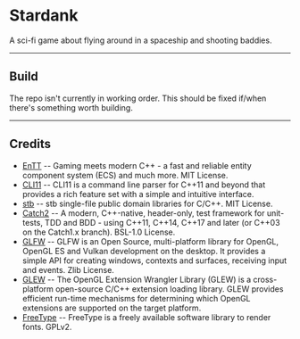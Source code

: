 # Stardank
A sci-fi game about flying around in a spaceship and shooting baddies.

---

## Build
The repo isn't currently in working order. This should be fixed if/when there's something worth building.

---

## Credits
- [EnTT](https://github.com/skypjack/entt) -- Gaming meets modern C++ - a fast and reliable entity component system (ECS) and much more. MIT License.
- [CLI11](https://github.com/CLIUtils/CLI11) -- CLI11 is a command line parser for C++11 and beyond that provides a rich feature set with a simple and intuitive interface.
- [stb](https://github.com/nothings/stb) -- stb single-file public domain libraries for C/C++. MIT License.
- [Catch2](https://github.com/catchorg/Catch2) -- A modern, C++-native, header-only, test framework for unit-tests, TDD and BDD - using C++11, C++14, C++17 and later (or C++03 on the Catch1.x branch). BSL-1.0 License.
- [GLFW](https://github.com/glfw/glfw) -- GLFW is an Open Source, multi-platform library for OpenGL, OpenGL ES and Vulkan development on the desktop. It provides a simple API for creating windows, contexts and surfaces, receiving input and events. Zlib License.
- [GLEW](https://github.com/nigels-com/glew) -- The OpenGL Extension Wrangler Library (GLEW) is a cross-platform open-source C/C++ extension loading library. GLEW provides efficient run-time mechanisms for determining which OpenGL extensions are supported on the target platform.
- [FreeType](https://github.com/freetype/freetype) -- FreeType is a freely available software library to render fonts. GPLv2.
